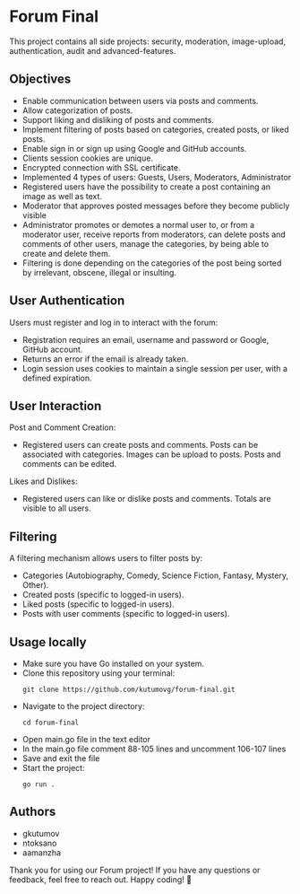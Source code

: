 # Forum Final
This project contains all side projects: security, moderation, image-upload, authentication, audit and advanced-features.

## Objectives

<ul>
    <li>Enable communication between users via posts and comments.</li>
    <li>Allow categorization of posts.</li>
    <li>Support liking and disliking of posts and comments.</li>
    <li>Implement filtering of posts based on categories, created posts, or liked posts.</li>
    <li>Enable sign in or sign up using Google and GitHub accounts.</li>
    <li>Clients session cookies are unique.</li>
    <li>Encrypted connection with SSL certificate.</li>
    <li>Implemented 4 types of users: Guests, Users, Moderators, Administrator</li>
    <li>Registered users have the possibility to create a post containing an image as well as text.</li>
    <li>Moderator that approves posted messages before they become publicly visible</li>
    <li>Administrator promotes or demotes a normal user to, or from a moderator user, receive reports from moderators, can delete posts and comments of other users, manage the categories, by being able to create and delete them.</li>
    <li>Filtering is done depending on the categories of the post being sorted by irrelevant, obscene, illegal or insulting.</li>
    

</ul>

## User Authentication
Users must register and log in to interact with the forum:

<ul>
    <li>Registration requires an email, username and password or Google, GitHub account.</li>
    <li>Returns an error if the email is already taken.</li>
    <li>Login session uses cookies to maintain a single session per user, with a defined expiration.</li>
</ul>

## User Interaction

Post and Comment Creation:
<ul> 
    <li>Registered users can create posts and comments. Posts can be associated with categories. Images can be upload to posts. Posts and comments can be edited.</li>
</ul>

Likes and Dislikes: 
<ul>
    <li>Registered users can like or dislike posts and comments. Totals are visible to all users.</li>
</ul>

## Filtering
A filtering mechanism allows users to filter posts by:

<ul>
    <li>Categories (Autobiography, Comedy, Science Fiction, Fantasy, Mystery, Other).</li>
    <li>Created posts (specific to logged-in users).</li>
    <li>Liked posts (specific to logged-in users).</li>
    <li>Posts with user comments (specific to logged-in users).</li>
</ul>

## Usage locally
<ul>
    <li>Make sure you have Go installed on your system.</li>
    <li>Clone this repository using your terminal:</li>

```
git clone https://github.com/kutumovg/forum-final.git
```

<li>Navigate to the project directory:</li>

```
cd forum-final
```  
<li>Open main.go file in the text editor</li>
<li>In the main.go file comment 88-105 lines and uncomment 106-107 lines</li>
<li>Save and exit the file</li>
<li>Start the project:</li>

```
go run .
``` 

</ul>

## Authors
<ul>
    <li>gkutumov</li>
    <li>ntoksano</li>
    <li>aamanzha</li>
</ul>

Thank you for using our Forum project! If you have any questions or feedback, feel free to reach out. Happy coding! 🚀